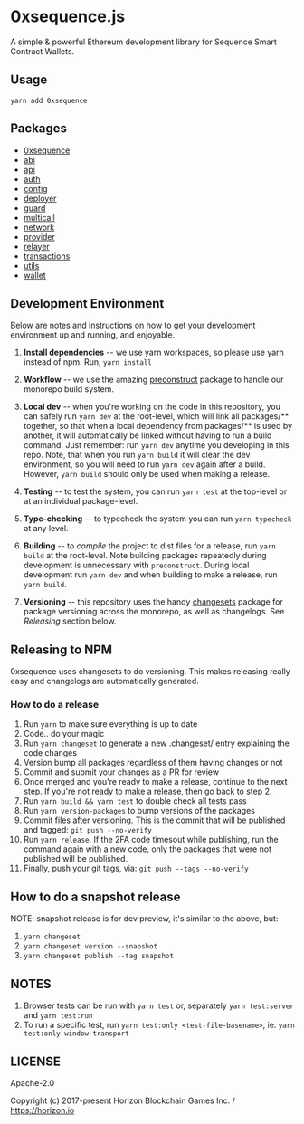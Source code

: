 # 0xsequence.js

A simple & powerful Ethereum development library for Sequence Smart Contract Wallets.

## Usage

`yarn add 0xsequence`

## Packages

- [0xsequence](./packages/0xsequence)
- [abi](./packages/abi)
- [api](./packages/api)
- [auth](./packages/auth)
- [config](./packages/config)
- [deployer](./packages/deployer)
- [guard](./packages/guard)
- [multicall](./packages/multicall)
- [network](./packages/network)
- [provider](./packages/provider)
- [relayer](./packages/relayer)
- [transactions](./packages/transactions)
- [utils](./packages/utils)
- [wallet](./packages/wallet)

## Development Environment

Below are notes and instructions on how to get your development environment up and running,
and enjoyable.

1. **Install dependencies** -- we use yarn workspaces, so please use yarn instead of npm.
   Run, `yarn install`

2. **Workflow** -- we use the amazing [preconstruct](https://github.com/preconstruct/preconstruct)
   package to handle our monorepo build system.

3. **Local dev** -- when you're working on the code in this repository, you can safely run
   `yarn dev` at the root-level, which will link all packages/** together, so that when a
   local dependency from packages/** is used by another, it will automatically be linked
   without having to run a build command. Just remember: run `yarn dev` anytime you developing
   in this repo. Note, that when you run `yarn build` it will clear the dev environment, so
   you will need to run `yarn dev` again after a build. However, `yarn build` should only be
   used when making a release.

4. **Testing** -- to test the system, you can run `yarn test` at the top-level or at an individual
   package-level.

5. **Type-checking** -- to typecheck the system you can run `yarn typecheck` at any level.

6. **Building** -- to _compile_ the project to dist files for a release, run `yarn build` at
   the root-level. Note building packages repeatedly during development is unnecessary with
   `preconstruct`. During local development run `yarn dev` and when building to make a release,
   run `yarn build`.

7. **Versioning** -- this repository uses the handy [changesets](https://github.com/atlassian/changesets)
   package for package versioning across the monorepo, as well as changelogs. See _Releasing_ section below.

## Releasing to NPM

0xsequence uses changesets to do versioning. This makes releasing really easy and changelogs are automatically generated.

### How to do a release

1. Run `yarn` to make sure everything is up to date
2. Code.. do your magic
3. Run `yarn changeset` to generate a new .changeset/ entry explaining the code changes
4. Version bump all packages regardless of them having changes or not
5. Commit and submit your changes as a PR for review
6. Once merged and you're ready to make a release, continue to the next step. If you're not
   ready to make a release, then go back to step 2.
7. Run `yarn build && yarn test` to double check all tests pass
8. Run `yarn version-packages` to bump versions of the packages
9. Commit files after versioning. This is the commit that will be published and tagged: `git push --no-verify`
10. Run `yarn release`. If the 2FA code timesout while publishing, run the command again
    with a new code, only the packages that were not published will be published.
11. Finally, push your git tags, via: `git push --tags --no-verify`

## How to do a snapshot release

NOTE: snapshot release is for dev preview, it's similar to the above, but:

1. `yarn changeset`
2. `yarn changeset version --snapshot`
3. `yarn changeset publish --tag snapshot`

## NOTES

1. Browser tests can be run with `yarn test` or, separately `yarn test:server` and `yarn test:run`
2. To run a specific test, run `yarn test:only <test-file-basename>`, ie. `yarn test:only window-transport`

## LICENSE

Apache-2.0

Copyright (c) 2017-present Horizon Blockchain Games Inc. / https://horizon.io
